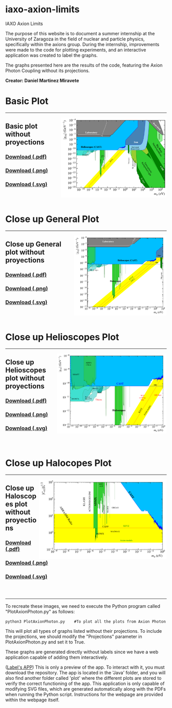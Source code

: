 # iaxo-axion-limits
IAXO Axion Limits

The purpose of this website is to document a summer internship at the University of Zaragoza in the field of nuclear and particle physics, specifically within the axions group. During the internship, improvements were made to the code for plotting experiments, and an interactive application was created to label the graphs.

The graphs presented here are the results of the code, featuring the Axion Photon Coupling without its projections.

**Creator: Daniel Martinez Miravete**

# Basic Plot
---
[<img align="right" height="250" src="Javatrain/plots/Labeled/AxionPhoton_large_panorama.svg">](https://github.com/DanielMartinezMiravete/Axion-limts/blob/main/Javatrain/plots/Labeled/AxionPhoton_large_panorama.svg)

## Basic plot without proyections

### [Download (.pdf)](https://github.com/DanielMartinezMiravete/Axion-limts/raw/main/Javatrain/plots/Labeled/AxionPhoton_large_panoramalabeled.pdf)
### [Download (.png)](https://github.com/DanielMartinezMiravete/Axion-limts/raw/main/Javatrain/plots/Labeled/AxionPhoton_large_panorama.png)
### [Download (.svg)](https://github.com/DanielMartinezMiravete/Axion-limts/raw/main/Javatrain/plots/Labeled/AxionPhoton_large_panorama.svg)

### &nbsp;

# Close up General Plot
---
[<img align="right" height="250" src="Javatrain/plots/Labeled/AxionPhoton_panorama.svg">](https://github.com/DanielMartinezMiravete/Axion-limts/blob/main/Javatrain/plots/Labeled/AxionPhoton_panorama.svg)

## Close up General plot without proyections

### [Download (.pdf)](https://github.com/DanielMartinezMiravete/Axion-limts/raw/main/Javatrain/plots/Labeled/AxionPhoton_panoramalabeled.pdf)
### [Download (.png)](https://github.com/DanielMartinezMiravete/Axion-limts/raw/main/Javatrain/plots/Labeled/AxionPhoton_panorama.png)
### [Download (.svg)](https://github.com/DanielMartinezMiravete/Axion-limts/raw/main/Javatrain/plots/Labeled/AxionPhoton_panorama.svg)

### &nbsp;

# Close up Helioscopes Plot
---
[<img align="right" height="250" src="Javatrain/plots/Labeled/AxionPhoton_helioscopes.svg">](https://github.com/DanielMartinezMiravete/Axion-limts/blob/main/Javatrain/plots/Labeled/AxionPhoton_helioscopes.svg)

## Close up Helioscopes plot without proyections

### [Download (.pdf)](https://github.com/DanielMartinezMiravete/Axion-limts/raw/main/Javatrain/plots/Labeled/AxionPhoton_helioscopeslabeled.pdf)
### [Download (.png)](https://github.com/DanielMartinezMiravete/Axion-limts/raw/main/Javatrain/plots/Labeled/AxionPhoton_helioscopes.png)
### [Download (.svg)](https://github.com/DanielMartinezMiravete/Axion-limts/raw/main/Javatrain/plots/Labeled/AxionPhoton_helioscopes.svg)

### &nbsp;
# Close up Halocopes Plot
---
[<img align="right" height="250" src="Javatrain/plots/Labeled/AxionPhoton_haloscopes.svg">](https://github.com/DanielMartinezMiravete/Axion-limts/blob/main/Javatrain/plots/Labeled/AxionPhoton_haloscopes.svg)

## Close up Haloscopes plot without proyections

### [Download (.pdf)](https://github.com/DanielMartinezMiravete/Axion-limts/raw/main/Javatrain/plots/Labeled/AxionPhoton_haloscopeslabeled.pdf)
### [Download (.png)](https://github.com/DanielMartinezMiravete/Axion-limts/raw/main/Javatrain/plots/Labeled/AxionPhoton_haloscopes.png)
### [Download (.svg)](https://github.com/DanielMartinezMiravete/Axion-limts/raw/main/Javatrain/plots/Labeled/AxionPhoton_haloscopes.svg)

### &nbsp;

---

To recreate these images, we need to execute the Python program called "PlotAxionPhoton.py" as follows:
```
python3 PlotAxionPhoton.py    #To plot all the plots from Axion Photon 
```
This will plot all types of graphs listed without their projections. To include the projections, we should modify the "Projections" parameter in PlotAxionPhoton.py and set it to True.

These graphs are generated directly without labels since we have a web application capable of adding them interactively.

([Label's APP](http://htmlpreview.github.io/?https://github.com/DanielMartinezMiravete/Axion-limts/blob/main/Javatrain/svg/index.html))
This is only a preview of the app. To interact with it, you must download the repository. The app is located in the 'Java' folder, and you will also find another folder called 'plot' where the different plots are stored to verify the correct functioning of the app.
This application is only capable of modifying SVG files, which are generated automatically along with the PDFs when running the Python script. Instructions for the webpage are provided within the webpage itself.

